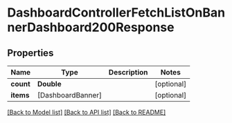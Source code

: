 # DashboardControllerFetchListOnBannerDashboard200Response

## Properties
Name | Type | Description | Notes
------------ | ------------- | ------------- | -------------
**count** | **Double** |  | [optional] 
**items** | [DashboardBanner] |  | [optional] 

[[Back to Model list]](../README.md#documentation-for-models) [[Back to API list]](../README.md#documentation-for-api-endpoints) [[Back to README]](../README.md)


